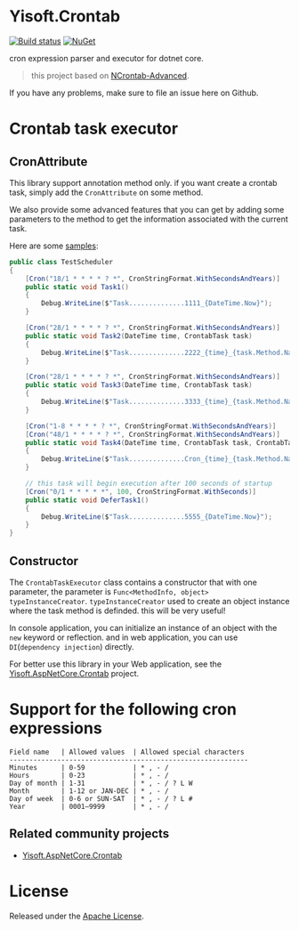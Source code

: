 ﻿# Yisoft.Crontab #

[![Build status](https://ci.appveyor.com/api/projects/status/mgms413qy8s0y181?svg=true)](https://ci.appveyor.com/project/yiteam/crontab)
[![NuGet](https://img.shields.io/nuget/v/Yisoft.Crontab.svg?style=flat&label=nuget)](https://www.nuget.org/packages/Yisoft.Crontab/)

cron expression parser and executor for dotnet core.

> this project based on [NCrontab-Advanced](https://github.com/jcoutch/NCrontab-Advanced).

If you have any problems, make sure to file an issue here on Github.

# Crontab task executor #

## CronAttribute ##
This library support annotation method only. if you want create a crontab task, simply add the `CronAttribute` on some method.

We also provide some advanced features that you can get by adding some parameters to the method to get the information associated with the current task.

Here are some [samples](sample):
```csharp
public class TestScheduler
{
	[Cron("18/1 * * * * ? *", CronStringFormat.WithSecondsAndYears)]
	public static void Task1()
	{
		Debug.WriteLine($"Task..............1111_{DateTime.Now}");
	}

	[Cron("28/1 * * * * ? *", CronStringFormat.WithSecondsAndYears)]
	public static void Task2(DateTime time, CrontabTask task)
	{
		Debug.WriteLine($"Task..............2222_{time}_{task.Method.Name}");
	}

	[Cron("28/1 * * * * ? *", CronStringFormat.WithSecondsAndYears)]
	public static void Task3(DateTime time, CrontabTask task)
	{
		Debug.WriteLine($"Task..............3333_{time}_{task.Method.Name}");
	}

	[Cron("1-8 * * * * ? *", CronStringFormat.WithSecondsAndYears)]
	[Cron("48/1 * * * * ? *", CronStringFormat.WithSecondsAndYears)]
	public static void Task4(DateTime time, CrontabTask task, CrontabTaskExecutor taskExecutor)
	{
		Debug.WriteLine($"Task..............Cron_{time}_{task.Method.Name}_{taskExecutor.Tasks.Count}");
	}

	// this task will begin execution after 100 seconds of startup
	[Cron("0/1 * * * * *", 100, CronStringFormat.WithSeconds)]
	public static void DeferTask1()
	{
		Debug.WriteLine($"Task..............5555_{DateTime.Now}");
	}
}
```

## Constructor ##

The `CrontabTaskExecutor` class contains a constructor that with one parameter, the parameter is `Func<MethodInfo, object> typeInstanceCreator`. `typeInstanceCreator` used to create an object instance where the task method is definded. this will be very useful!

In console application, you can initialize an instance of an object with the `new` keyword or reflection. and in web application, you can use `DI`(`dependency injection`) directly.

For better use this library in your Web application, see the [Yisoft.AspNetCore.Crontab](https://github.com/yisoft-aspnet/crontab) project.

# Support for the following cron expressions #

```
Field name   | Allowed values  | Allowed special characters
------------------------------------------------------------
Minutes      | 0-59            | * , - /
Hours        | 0-23            | * , - /
Day of month | 1-31            | * , - / ? L W
Month        | 1-12 or JAN-DEC | * , - /
Day of week  | 0-6 or SUN-SAT  | * , - / ? L #
Year         | 0001–9999       | * , - /
```

## Related community projects
* [Yisoft.AspNetCore.Crontab](https://github.com/yisoft-aspnet/crontab)

# License
Released under the [Apache License](License.txt).